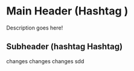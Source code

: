 # Main Header (Hashtag )

Description goes here!

## Subheader (hashtag Hashtag)
changes changes changes 
sdd